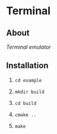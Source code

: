 # Terminal

## About

*Terminal emulator*

## Installation

1) `cd example`

2) `mkdir build`

3) `cd build`

4) `cmake ..`

5) `make`


